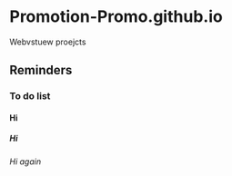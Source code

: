 # Promotion-Promo.github.io
Webvstuew proejcts

## Reminders

### To do list

#### Hi

##### Hi

###### Hi again
